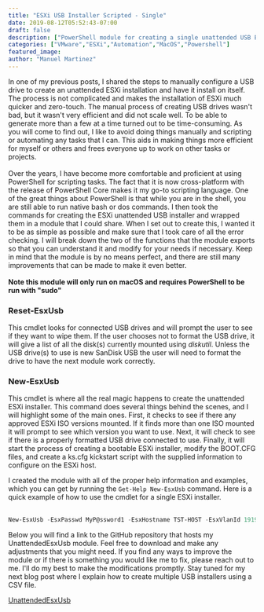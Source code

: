 ```yaml
---
title: "ESXi USB Installer Scripted - Single"
date: 2019-08-12T05:52:43-07:00
draft: false
description: ["PowerShell module for creating a single unattended USB ESXi installer"]
categories: ["VMware","ESXi","Automation","MacOS","Powershell"]
featured_image:
author: "Manuel Martinez"
---
```


In one of my previous posts, I shared the steps to manually configure a USB drive to create an unattended ESXi installation and have it install on itself. The process is not complicated and makes the installation of ESXi much quicker and zero-touch. The manual process of creating USB drives wasn't bad, but it wasn't very efficient and did not scale well. To be able to generate more than a few at a time turned out to be time-consuming.  As you will come to find out, I like to avoid doing things manually and scripting or automating any tasks that I can. This aids in making things more efficient for myself or others and frees everyone up to work on other tasks or projects.  
<br>
Over the years, I have become more comfortable and proficient at using PowerShell for scripting tasks. The fact that it is now cross-platform with the release of PowerShell Core makes it my go-to scripting language. One of the great things about PowerShell is that while you are in the shell, you are still able to run native bash or dos commands. I then took the commands for creating the ESXi unattended USB installer and wrapped them in a module that I could share. When I set out to create this, I wanted it to be as simple as possible and make sure that I took care of all the error checking. I will break down the two of the functions that the module exports so that you can understand it and modify for your needs if necessary. Keep in mind that the module is by no means perfect, and there are still many improvements that can be made to make it even better.  
<br>
**Note this module will only run on macOS and requires PowerShell to be run with "sudo"**  

### Reset-EsxUsb  
This cmdlet looks for connected USB drives and will prompt the user to see if they want to wipe them. If the user chooses not to format the USB drive, it will give a list of all the disk(s) currently mounted using *diskutil*.  Unless the USB drive(s) to use is new SanDisk USB the user will need to format the drive to have the next module work correctly.  

### New-EsxUsb  
This cmdlet is where all the real magic happens to create the unattended ESXi installer. This command does several things behind the scenes, and I will highlight some of the main ones. First, it checks to see if there any approved ESXi ISO versions mounted. If it finds more than one ISO mounted it will prompt to see which version you want to use. Next, it will check to see if there is a properly formatted USB drive connected to use. Finally, it will start the process of creating a bootable ESXi installer, modify the BOOT.CFG files, and create a ks.cfg kickstart script with the supplied information to configure on the ESXi host.  

I created the module with all of the proper help information and examples, which you can get by running the `Get-Help New-EsxUsb` command. Here is a quick example of how to use the cmdlet for a single ESXi installer.  
<br>
```PowerShell  
New-EsxUsb -EsxPasswd MyP@ssword1 -EsxHostname TST-HOST -EsxVlanId 1919 -EsxIpAddr 192.168.19.19 -EsxSubnet 255.255.255.0 -EsxGateway 192.168.19.1 -EsxDns1 192.168.19.5 -EsxDns2 8.8.8.8 -EsxFirstNic vmnic0 -EsxSecondNic vmnic1
```  

Below you will find a link to the GitHub repository that hosts my UnattendedEsxUsb module. Feel free to download and make any adjustments that you might need. If you find any ways to improve the module or if there is something you would like me to fix, please reach out to me. I'll do my best to make the modifications promptly. Stay tuned for my next blog post where I explain how to create multiple USB installers using a CSV file. 

[UnattendedEsxUsb](https://github.com/datacenterjourney/UnattendedEsxUsb "download UnattendedEsxUsb module")